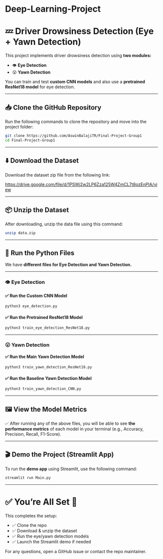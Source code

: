 # Deep-Learning-Project

# 💤 Driver Drowsiness Detection (Eye + Yawn Detection)

This project implements driver drowsiness detection using **two modules:**

- 👁️ **Eye Detection**
- 😮 **Yawn Detection**

You can train and test **custom CNN models** and also use a **pretrained ResNet18 model** for eye detection.

---

## 📥 Clone the GitHub Repository

Run the following commands to clone the repository and move into the project folder:

```bash
git clone https://github.com/AswinBalajiTR/Final-Project-Group1
cd Final-Project-Group1
```

---

## ⬇️ Download the Dataset

Download the dataset zip file from the following link:

https://drive.google.com/file/d/1PSWj2w2LP6Zza125W4ZmCL7t8ozEnPlA/view

---

## 📦 Unzip the Dataset

After downloading, unzip the data file using this command:

```bash
unzip data.zip
```

---

## 🚀 Run the Python Files

We have **different files for Eye Detection and Yawn Detection.**

---

### 👁️ Eye Detection

#### ✅ Run the Custom CNN Model

```bash
python3 eye_detection.py
```

#### ✅ Run the Pretrained ResNet18 Model

```bash
python3 train_eye_detection_ResNet18.py
```

---

### 😮 Yawn Detection

#### ✅ Run the Main Yawn Detection Model

```bash
python3 train_yawn_detection_ResNet18.py
```

#### ✅ Run the Baseline Yawn Detection Model

```bash
python3 train_yawn_detection_CNN.py
```

---

## 🖼️ View the Model Metrics

✅ After running any of the above files, you will be able to see **the performance metrics** of each model in your terminal (e.g., Accuracy, Precision, Recall, F1-Score).

---

## 🎬 Demo the Project (Streamlit App)

To run the **demo app** using Streamlit, use the following command:

```bash
streamlit run Main.py
```

---

# ✅ You’re All Set 🚀

This completes the setup:

- ✅ Clone the repo  
- ✅ Download & unzip the dataset  
- ✅ Run the eye/yawn detection models  
- ✅ Launch the Streamlit demo if needed

For any questions, open a GitHub issue or contact the repo maintainer.
